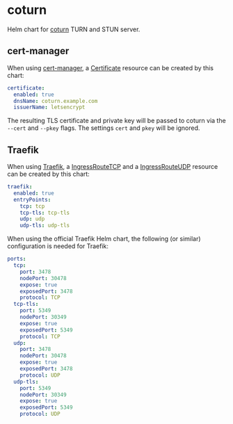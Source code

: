# coturn

Helm chart for [coturn](https://github.com/coturn/coturn) TURN and STUN server.

## cert-manager

When using [cert-manager](https://cert-manager.io), a [Certificate](https://cert-manager.io/docs/usage/certificate/)
resource can be created by this chart:

```yaml
certificate:
  enabled: true
  dnsName: coturn.example.com
  issuerName: letsencrypt
```

The resulting TLS certificate and private key will be passed to coturn via the
`--cert` and `--pkey` flags. The settings `cert` and `pkey` will be ignored.

## Traefik

When using [Traefik](https://traefik.io), a [IngressRouteTCP](https://doc.traefik.io/traefik/routing/providers/kubernetes-crd/#kind-ingressroutetcp)
and a [IngressRouteUDP](https://doc.traefik.io/traefik/routing/providers/kubernetes-crd/#kind-ingressrouteudp)
resource can be created by this chart:

```yaml
traefik:
  enabled: true
  entryPoints:
    tcp: tcp
    tcp-tls: tcp-tls
    udp: udp
    udp-tls: udp-tls
```

When using the official Traefik Helm chart, the following (or similar)
configuration is needed for Traefik:

```yaml
ports:
  tcp:
    port: 3478
    nodePort: 30478
    expose: true
    exposedPort: 3478
    protocol: TCP
  tcp-tls:
    port: 5349
    nodePort: 30349
    expose: true
    exposedPort: 5349
    protocol: TCP
  udp:
    port: 3478
    nodePort: 30478
    expose: true
    exposedPort: 3478
    protocol: UDP
  udp-tls:
    port: 5349
    nodePort: 30349
    expose: true
    exposedPort: 5349
    protocol: UDP
```
